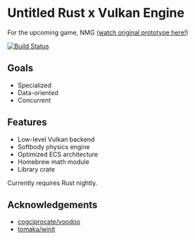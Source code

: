 # Untitled Rust x Vulkan Engine

For the upcoming game, NMG ([watch original prototype here!][3])

[![Build Status][1]][2]

## Goals
- Specialized
- Data-oriented
- Concurrent

## Features
- Low-level Vulkan backend
- Softbody physics engine
- Optimized ECS architecture
- Homebrew math module
- Library crate

Currently requires Rust nightly.

## Acknowledgements
- [cogciprocate/voodoo][4]
- [tomaka/winit][5]

[1]: https://travis-ci.org/acgaudette/nmg-vulkan.svg?branch=master
[2]: https://travis-ci.org/acgaudette/nmg-vulkan
[3]: https://youtu.be/dD4nkrqb9RY
[4]: https://github.com/cogciprocate/voodoo
[5]: https://github.com/tomaka/winit
